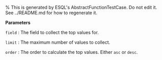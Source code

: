 % This is generated by ESQL's AbstractFunctionTestCase. Do not edit it. See ../README.md for how to regenerate it.

**Parameters**

`field`
:   The field to collect the top values for.

`limit`
:   The maximum number of values to collect.

`order`
:   The order to calculate the top values. Either `asc` or `desc`.

